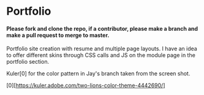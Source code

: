 Portfolio
=========

#### Please fork and clone the repo, if a contributor, please make a branch and make a pull request to merge to master.

Portfolio site creation with resume and multiple page layouts. I have an idea to offer different skins through CSS calls and JS on the module page in the portfolio section.

Kuler[0] for the color pattern in Jay's branch taken from the screen shot.


[0][https://kuler.adobe.com/two-lions-color-theme-4442690/]
